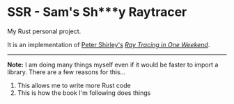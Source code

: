 # SSR - Sam's Sh\*\*\*y Raytracer

My Rust personal project.

It is an implementation of [Peter Shirley's](https://github.com/petershirley) *[Ray Tracing in One Weekend](https://raytracing.github.io/books/RayTracingInOneWeekend.html)*.

---

**Note:** I am doing many things myself even if it would be faster to import a library. There are a few reasons for this...

1. This allows me to write more Rust code
2. This is how the book I'm following does things
